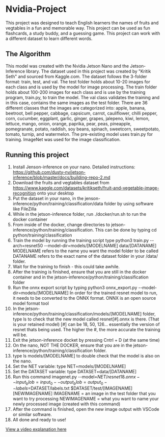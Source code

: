 # Nvidia-Project

This project was designed to teach English learners the names of fruits and vegtables in a fun and memorable way. This project can be used as fun flashcards, a study buddy, and a guessing game. This project can work with a different dataset to learn different words. 

## The Algorithm

This model was created with the Nvidia Jetson Nano and the Jetson-Inference library. The dataset used in this project was created by "Kritik Seth" and sourced from Kaggle.com. The dataset follows the 3-folder format: train, test, and val. The test folder holds about 10-20 images for each class and is used by the model for image processing. The train folder holds about 100-200 images for each class and is use by the training program, train.py, to train the model. The val class validates the training and in this case, contains the same images as the test folder. There are 36 different classes that the images are categorized into: apple, banana, beetroot, bell pepper, cabbage, capsicum, carrot, cauliflower, chilli pepper, corn, cucumber, eggplant, garlic, ginger, grapes, jalepeno, kiwi, lemon, lettuce, mango, onion, orange, paprika, pear, peas, pineapple, pomegranate, potato, raddish, soy beans, spinach, sweetcorn, sweetpotato, tomato, turnip, and watermelon. The pre-existing model uses train.py for training. ImageNet was used for the image classification.

## Running this project

1. Install Jenson-inference on your nano. Detailed instructions: https://github.com/dusty-nv/jetson-inference/blob/master/docs/building-repo-2.md
2. Download the fruits and vegtables dataset from https://www.kaggle.com/datasets/kritikseth/fruit-and-vegetable-image-recognition onto your desktop
3. Put the dataset in your nano, in the jenson-inference/python/training/classification/data folder by using software like FileZilla
4. While in the jetson-inference folder, run ./docker/run.sh to run the docker container
5. From inside of the docker, change directories to jetson-inference/python/training/classification. This can be done by typing cd python/training/classification
6. Train the model by running the training script
   type python3 train.py --arch=resnet50 --model-dir=models/[MODELNAME] data/[DATANAME]
     MODELNAME refers to the name you want the model folder to be called
     DATANAME refers to the exact name of the dataset folder in your /data/ folder.
7. Wait for the training to finish - this could take awhile.
8. After the training is finished, ensure that you are still in the docker container and in the jetson-inference/python/training/classification folder
9. Run the onnx export script by typing python3 onnx_export.py --model-dir=models/[MODELNAME]
  In order for the trained resnet model to run, it needs to be converted to the ONNX format. ONNX is an open source model format tool
10. In the jetson-inference/python/training/classification/models/[MODELNAME] folder, type ls to check that the new model called resnet[#].onnx is there. (That is your retained model)
    [#] can be 18, 50, 126... essentially the version of resnet thats being used. The higher the #, the more accurate the training will be.
12. Exit the jetson-inference docket by pressing Cntrl + D (at the same time)
13. On the nano, NOT THE DOCKER, ensure that you are in the jetson-inference/python/training/classification folder.
14. type ls models/[MODELNAME] to double check that the model is also on the nano.
15. Set the NET variable: type NET=models/[MODELNAME]
16. Set the DATASET variable: type DATASET=data/[DATANAME]
17. Run this command imagenet.py --model=$NET/resnet18.onnx --input_blob=input_0 --output_blob=output_0 --labels=$DATASET/labels.txt $DATASET/test/[IMAGENAME] [NEWIMAGENAME]
    IMAGENAME = an image in the test folder that you want to try processing
    NEWIMAGENAME = what you want to name your newly processed image (created with this command)
18. After the command is finished, open the new image output with VSCode or similar software.
19. All done and ready to use!

[View a video explanation here]((https://www.youtube.com/watch?v=sDgWR30bIws)https://www.youtube.com/watch?v=sDgWR30bIws)
